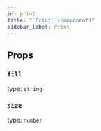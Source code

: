 ```yaml
---
id: print
title: "`Print` (component)"
sidebar_label: Print
---
```



Props
-----

### `fill`

type: `string`


### `size`

type: `number`

